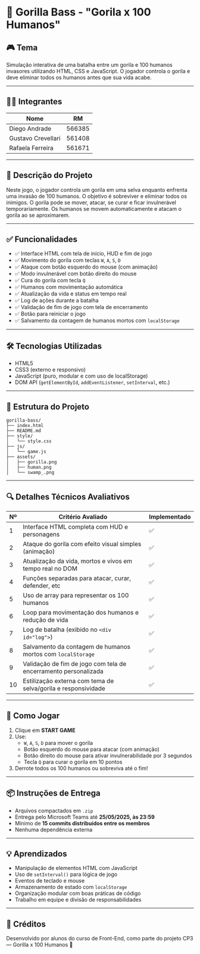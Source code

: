 
# 🦍 Gorilla Bass - "Gorila x 100 Humanos"

## 🎮 Tema
Simulação interativa de uma batalha entre um gorila e 100 humanos invasores utilizando HTML, CSS e JavaScript. O jogador controla o gorila e deve eliminar todos os humanos antes que sua vida acabe.

---

## 👨‍💻 Integrantes

| Nome               | RM       |
|--------------------|----------|
| Diego Andrade      | 566385   |
| Gustavo Crevellari | 561408   |
| Rafaela Ferreira   | 561671   |

---

## 🧠 Descrição do Projeto

Neste jogo, o jogador controla um gorila em uma selva enquanto enfrenta uma invasão de 100 humanos. O objetivo é sobreviver e eliminar todos os inimigos. O gorila pode se mover, atacar, se curar e ficar invulnerável temporariamente. Os humanos se movem automaticamente e atacam o gorila ao se aproximarem.

---

## ✅ Funcionalidades

- ✅ Interface HTML com tela de início, HUD e fim de jogo
- ✅ Movimento do gorila com teclas `W`, `A`, `S`, `D`
- ✅ Ataque com botão esquerdo do mouse (com animação)
- ✅ Modo invulnerável com botão direito do mouse
- ✅ Cura do gorila com tecla `Q`
- ✅ Humanos com movimentação automática
- ✅ Atualização da vida e status em tempo real
- ✅ Log de ações durante a batalha
- ✅ Validação de fim de jogo com tela de encerramento
- ✅ Botão para reiniciar o jogo
- ✅ Salvamento da contagem de humanos mortos com `localStorage`

---

## 🛠 Tecnologias Utilizadas

- HTML5
- CSS3 (externo e responsivo)
- JavaScript (puro, modular e com uso de localStorage)
- DOM API (`getElementById`, `addEventListener`, `setInterval`, etc.)

---

## 📁 Estrutura do Projeto

```
gorilla-bass/
├── index.html
├── README.md
├── style/
│   └── style.css
├── js/
│   └── game.js
├── assets/
│   ├── gorilla.png
│   ├── human.png
│   └── swamp_.png
```

---

## 🔍 Detalhes Técnicos Avaliativos

| Nº | Critério Avaliado                                                                 | Implementado |
|----|------------------------------------------------------------------------------------|--------------|
| 1  | Interface HTML completa com HUD e personagens                                     | ✅            |
| 2  | Ataque do gorila com efeito visual simples (animação)                             | ✅            |
| 3  | Atualização da vida, mortos e vivos em tempo real no DOM                          | ✅            |
| 4  | Funções separadas para atacar, curar, defender, etc                                | ✅            |
| 5  | Uso de array para representar os 100 humanos                                       | ✅            |
| 6  | Loop para movimentação dos humanos e redução de vida                               | ✅            |
| 7  | Log de batalha (exibido no `<div id="log">`)                                       | ✅            |
| 8  | Salvamento da contagem de humanos mortos com `localStorage`                        | ✅            |
| 9  | Validação de fim de jogo com tela de encerramento personalizada                   | ✅            |
| 10 | Estilização externa com tema de selva/gorila e responsividade                     | ✅            |

---

## 🚀 Como Jogar

1. Clique em **START GAME**
2. Use:
   - `W`, `A`, `S`, `D` para mover o gorila
   - Botão esquerdo do mouse para atacar (com animação)
   - Botão direito do mouse para ativar invulnerabilidade por 3 segundos
   - Tecla `Q` para curar o gorila em 10 pontos
3. Derrote todos os 100 humanos ou sobreviva até o fim!

---

## 📦 Instruções de Entrega

- Arquivos compactados em `.zip`
- Entrega pelo Microsoft Teams até **25/05/2025, às 23:59**
- Mínimo de **15 commits distribuídos entre os membros**
- Nenhuma dependência externa

---

## 💡 Aprendizados

- Manipulação de elementos HTML com JavaScript
- Uso de `setInterval()` para lógica de jogo
- Eventos de teclado e mouse
- Armazenamento de estado com `localStorage`
- Organização modular com boas práticas de código
- Trabalho em equipe e divisão de responsabilidades

---

## 📘 Créditos

Desenvolvido por alunos do curso de Front-End, como parte do projeto CP3 — Gorilla x 100 Humanos 🦍
